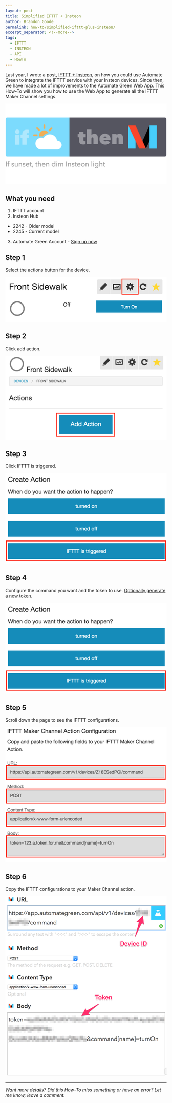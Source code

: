 ```yaml
---
layout: post
title: Simplified IFTTT + Insteon
author: Brandon Goode
permalink: how-to/simplified-ifttt-plus-insteon/
excerpt_separator: <!--more-->
tags:
  - IFTTT
  - INSTEON
  - API
  - HowTo
---
```


Last year, I wrote a post, [IFTTT + Insteon](/post/ifttt-plus-insteon/), on how you could use Automate Green to integrate the IFTTT service with your Insteon devices.  Since then, we have made a lot of improvements to the Automate Green Web App.  This How-To will show you how to use the Web App to generate all the IFTTT Maker Channel settings.

![If sunset then dim Insteon light](/assets/posts/ifttt-plus-insteon.png)

<!--more-->

## What you need
1. IFTTT account
2. Insteon Hub
  * 2242 - Older model
  * 2245 - Current model
3. Automate Green Account - [Sign up now](https://www.automategreen.com)

## Step 1

Select the actions button for the device.

![Action Button](/assets/posts/select-actions.png)

## Step 2

Click add action.

![Add Action](/assets/posts/add-action.png)

## Step 3

Click IFTTT is triggered.

![IFTTT Triggered](/assets/posts/ifttt-action.png)

## Step 4

Configure the command you want and the token to use. [Optionally generate a new token](/how-to/token-management/).

![IFTTT Action Options](/assets/posts/ifttt-action.png)

## Step 5

Scroll down the page to see the IFTTT configurations.

![IFTTT Configurations](/assets/posts/ifttt-action-configs.png)

## Step 6

Copy the IFTTT configurations to your Maker Channel action.

![IFTTT Maker Channel Action](/assets/posts/ifttt-insteon-action.png)

<hr>

*Want more details?  Did this How-To miss something or have an error?  Let me know; leave a comment.*
